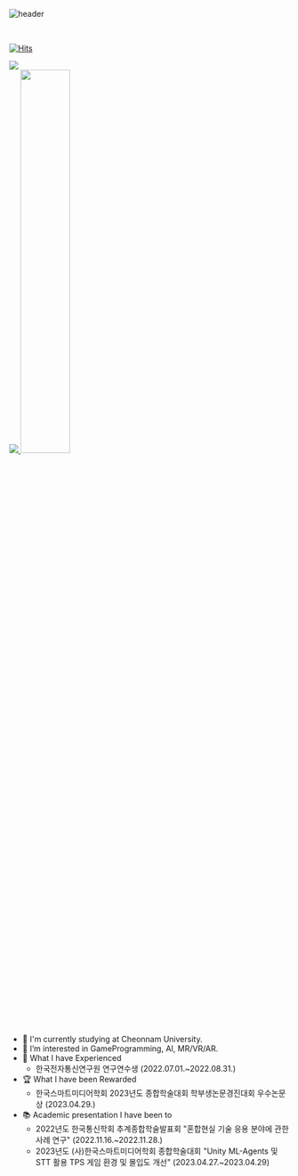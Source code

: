 
<!--
**yujin17/yujin17** is a ✨ _special_ ✨ repository because its `README.md` (this file) appears on your GitHub profile.

Here are some ideas to get you started:

- 🔭 I’m currently working on ...
- 🌱 I’m currently learning ...
- 👯 I’m looking to collaborate on ...
- 🤔 I’m looking for help with ...
- 💬 Ask me about ...
- 📫 How to reach me: ...
- 😄 Pronouns: ...
- ⚡ Fun fact: ...
-->


![header](https://capsule-render.vercel.app/api?type=rounded&color=auto&section=header&height=200&text=Yujin%20Park%20🐈&fontSize=90&animation=twinkling&stroke=eeeeee&customColorList=0,1,3,4,6,8,9,10,11,12,13,14,15,16,17,18,19,21,24,27,28)

<br>

[![Hits](https://hits.seeyoufarm.com/api/count/incr/badge.svg?url=https%3A%2F%2Fgithub.com%2Fyujin17%2Fhit-counter&count_bg=%239FC8FF&title_bg=%23FFADAD&icon=unrealengine.svg&icon_color=%23FFFFFF&title=hits&edge_flat=false)](https://hits.seeyoufarm.com)

<img src="https://img.shields.io/badge/Unity-239FC8F?style=flat-square&logo=Unity&logoColor=white"/>
<br>

<a href="s">
  <img src="https://github-readme-stats.vercel.app/api/top-langs/?username=yujin17&exclude_repo=yujin17.github.io&layout=compact&theme=dracula" />
</a>
<a href="s">
  <img src="https://github-readme-stats.vercel.app/api?username=yujin17&theme=dracula&show_icons=true" width="42%" />
</a>

<br><br>



<br>

- 🔭 I'm currently studying at Cheonnam University.
- 🌱 I’m interested in GameProgramming, AI, MR/VR/AR.
- 🧸 What I have Experienced
  - 한국전자통신연구원 연구연수생 (2022.07.01.~2022.08.31.)
- 🏆 What I have been Rewarded
  - 한국스마트미디어학회 2023년도 종합학술대회 학부생논문경진대회 우수논문상 (2023.04.29.)
- 📚 Academic presentation I have been to
  - 2022년도 한국통신학회 추계종합학술발표회 "혼합현실 기술 응용 분야에 관한 사례 연구" (2022.11.16.~2022.11.28.)
  - 2023년도 (사)한국스마트미디어학회 종합학술대회 "Unity ML-Agents 및 STT 활용 TPS 게임 환경 및 몰입도 개선" (2023.04.27.~2023.04.29)
